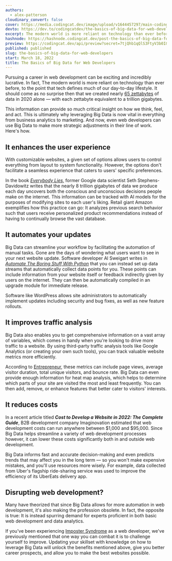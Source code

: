 ```yaml
---
authors:
  - alex-patterson
cloudinary_convert: false
cover: https://media.codingcat.dev/image/upload/v1644457297/main-codingcatdev-photo/The_Basics_of_Big_Data_for_Web_Developers.jpg
devto: https://dev.to/codingcatdev/the-basics-of-big-data-for-web-developers-cl7
excerpt: The modern world is more reliant on technology than ever before, to the point that tech defines much of our day-to-day lifestyle. It should come as no surprise then that we created nearly 65 zettabytes of data in 2020 alone — with each zettabyte equivalent to a trillion gigabytes.
hashnode: https://hashnode.codingcat.dev/post-the-basics-of-big-data-for-web-developers
preview: https://codingcat.dev/api/preview?secret=7tjQhb1qQlS3FtyV3b0I&selectionType=post&selectionSlug=the-basics-of-big-data-for-web-developers&_id=130a3a41978a4af0b390135cb140de05
published: published
slug: the-basics-of-big-data-for-web-developers
start: March 18, 2022
title: The Basics of Big Data for Web Developers
---
```


Pursuing a career in web development can be exciting and incredibly lucrative. In fact, The modern world is more reliant on technology than ever before, to the point that tech defines much of our day-to-day lifestyle. It should come as no surprise then that we created nearly [65 zettabytes](https://www.statista.com/statistics/871513/worldwide-data-created/) of data in 2020 alone — with each zettabyte equivalent to a trillion gigabytes.

This information can provide so much critical insight on how we think, feel, and act. This is ultimately why leveraging Big Data is now vital in everything from business analytics to marketing. And now, even web developers can use Big Data to make more strategic adjustments in their line of work. Here's how.

## It enhances the user experience

With customizable websites, a given set of options allows users to control everything from layout to system functionality. However, the options don't facilitate a seamless experience that caters to users' specific preferences.

In the book _[Everybody Lies](https://www.scribd.com/book/345562295/Everybody-Lies-Big-Data-New-Data-and-What-the-Internet-Can-Tell-Us-About-Who-We-Really-Are)_, former Google data scientist Seth Stephens-Davidowitz writes that the nearly 8 trillion gigabytes of data we produce each day uncovers both the conscious and unconscious decisions people make on the internet. This information can be tracked with AI models for the purposes of modifying sites to each user's liking. Retail giant Amazon exemplifies how this practice can go: It analyzes previous search behavior such that users receive personalized product recommendations instead of having to continually browse the vast database.

## It automates your updates

Big Data can streamline your workflow by facilitating the automation of manual tasks. Gone are the days of wondering what users want to see in your next website update. Software developer Al Sweigart writes in _[Automate The Boring Stuff With Python](https://medium.com/swlh/why-every-pythonista-must-read-automate-the-boring-stuff-with-python-2ba31e8843df)_ that you can instead set up data streams that automatically collect data points for you. These points can include information from your website itself or feedback indirectly given by users on the internet. They can then be automatically compiled in an upgrade module for immediate release.

Software like WordPress allows site administrators to automatically implement updates including security and bug fixes, as well as new feature rollouts.

## It improves traffic analysis

Big Data also enables you to get comprehensive information on a vast array of variables, which comes in handy when you're looking to drive more traffic to a website. By using third-party traffic analysis tools like Google Analytics (or creating your own such tools), you can track valuable website metrics more efficiently.

According to [Entrepreneur](https://www.entrepreneur.com/article/377445), these metrics can include page views, average visitor duration, total unique visitors, and bounce rate. Big Data can even provide enough information for heat map analysis, which helps to determine which parts of your site are visited the most and least frequently. You can then add, remove, or enhance features that better cater to visitors' interests.

## It reduces costs

In a recent article titled **_Cost to Develop a Website in 2022: The Complete Guide_**, B2B development company Imaginovation estimated that web development costs can run anywhere between $1,000 and $95,000. Since Big Data helps streamline a variety of web development processes however, it can lower these costs significantly both in and outside web development.

Big Data informs fast and accurate decision-making and even predicts trends that may affect you in the long term –– so you won't make expensive mistakes, and you'll use resources more wisely. For example, data collected from Uber's flagship ride-sharing service was used to improve the efficiency of its UberEats delivery app.

## Disrupting web development?

Many have theorized that since Big Data allows for more automation in web development, it's also making the profession obsolete. In fact, the opposite is true: It is instead spurring demand for experts proficient in both basic web development and data analytics.

If you've been experiencing [Imposter Syndrome](https://codingcat.dev/post/the-7-strategies-i-used-to-defeat-imposter-syndrome) as a web developer, we've previously mentioned that one way you can combat it is to challenge yourself to improve. Updating your skillset with knowledge on how to leverage Big Data will unlock the benefits mentioned above, give you better career prospects, and allow you to make the best websites possible.
